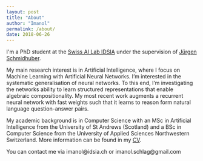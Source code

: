 ```yaml
---
layout: post
title: "About"
author: "Imanol"
permalink: /about/
date: 2018-06-26
---
```


I'm a PhD student at the [Swiss AI Lab IDSIA](http://www.idsia.ch/idsia_en.html) under the supervision of [Jürgen Schmidhuber](http://people.idsia.ch/~juergen/). 

My main research interest is in Artificial Intelligence, where I focus on Machine Learning with Artificial Neural Networks. I’m interested in the systematic generalisation of neural networks. To this end, I’m investigating the networks ability to learn structured representations that enable algebraic compositionality. My most recent work augments a recurrent neural network with fast weights such that it learns to reason form natural language question-answer pairs.

My academic background is in Computer Science with an MSc in Artificial Intelligence from the University of St Andrews (Scotland) and a BSc in Computer Science from the University of Applied Sciences Northwestern Switzerland. More information can be found in my [CV](/imanol.schlag.cv.pdf).

You can contact me via imanol@<span style="display: none">null</span>idsia.ch or imanol.schlag@<span style="display: none">null</span>gmail.com